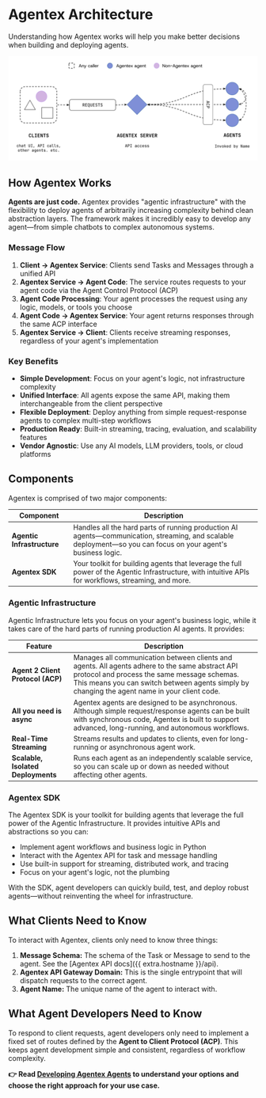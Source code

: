 # Agentex Architecture

Understanding how Agentex works will help you make better decisions when building and deploying agents.

![Agentex System Diagram](../images/agentex_system_diagram.png)

## How Agentex Works

**Agents are just code.** Agentex provides "agentic infrastructure" with the flexibility to deploy agents of arbitrarily increasing complexity behind clean abstraction layers. The framework makes it incredibly easy to develop any agent—from simple chatbots to complex autonomous systems.

### Message Flow

1. **Client → Agentex Service**: Clients send Tasks and Messages through a unified API
2. **Agentex Service → Agent Code**: The service routes requests to your agent code via the Agent Control Protocol (ACP)
3. **Agent Code Processing**: Your agent processes the request using any logic, models, or tools you choose
4. **Agent Code → Agentex Service**: Your agent returns responses through the same ACP interface
5. **Agentex Service → Client**: Clients receive streaming responses, regardless of your agent's implementation

### Key Benefits

- **Simple Development**: Focus on your agent's logic, not infrastructure complexity
- **Unified Interface**: All agents expose the same API, making them interchangeable from the client perspective
- **Flexible Deployment**: Deploy anything from simple request-response agents to complex multi-step workflows
- **Production Ready**: Built-in streaming, tracing, evaluation, and scalability features
- **Vendor Agnostic**: Use any AI models, LLM providers, tools, or cloud platforms

## Components

Agentex is comprised of two major components:

| Component | Description |
|-----------|-------------|
| **Agentic Infrastructure** | Handles all the hard parts of running production AI agents—communication, streaming, and scalable deployment—so you can focus on your agent's business logic. |
| **Agentex SDK** | Your toolkit for building agents that leverage the full power of the Agentic Infrastructure, with intuitive APIs for workflows, streaming, and more. |

### Agentic Infrastructure

Agentic Infrastructure lets you focus on your agent's business logic, while it takes care of the hard parts of running production AI agents. It provides:

| Feature | Description |
|---------|-------------|
| **Agent 2 Client Protocol (ACP)** | Manages all communication between clients and agents. All agents adhere to the same abstract API protocol and process the same message schemas. This means you can switch between agents simply by changing the agent name in your client code. |
| **All you need is async** | Agentex agents are designed to be asynchronous. Although simple request/response agents can be built with synchronous code, Agentex is built to support advanced, long-running, and autonomous workflows. |
| **Real-Time Streaming** | Streams results and updates to clients, even for long-running or asynchronous agent work. |
| **Scalable, Isolated Deployments** | Runs each agent as an independently scalable service, so you can scale up or down as needed without affecting other agents. |

### Agentex SDK

The Agentex SDK is your toolkit for building agents that leverage the full power of the Agentic Infrastructure. It provides intuitive APIs and abstractions so you can:

- Implement agent workflows and business logic in Python
- Interact with the Agentex API for task and message handling
- Use built-in support for streaming, distributed work, and tracing
- Focus on your agent's logic, not the plumbing

With the SDK, agent developers can quickly build, test, and deploy robust agents—without reinventing the wheel for infrastructure.

## What Clients Need to Know

To interact with Agentex, clients only need to know three things:

1. **Message Schema:** The schema of the Task or Message to send to the agent. See the [Agentex API docs]({{ extra.hostname }}/api).
2. **Agentex API Gateway Domain:** This is the single entrypoint that will dispatch requests to the correct agent.
3. **Agent Name:** The unique name of the agent to interact with.

## What Agent Developers Need to Know

To respond to client requests, agent developers only need to implement a fixed set of routes defined by the **Agent to Client Protocol (ACP)**. This keeps agent development simple and consistent, regardless of workflow complexity.

**👉 Read [Developing Agentex Agents](../developing_agentex_agents.md) to understand your options and choose the right approach for your use case.**

